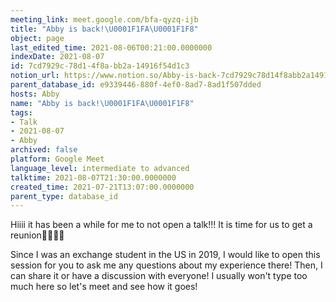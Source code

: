 ```yaml
---
meeting_link: meet.google.com/bfa-qyzq-ijb
title: "Abby is back!\U0001F1FA\U0001F1F8"
object: page
last_edited_time: 2021-08-06T00:21:00.0000000
indexDate: 2021-08-07
id: 7cd7929c-78d1-4f8a-bb2a-14916f54d1c3
notion_url: https://www.notion.so/Abby-is-back-7cd7929c78d14f8abb2a14916f54d1c3
parent_database_id: e9339446-880f-4ef0-8ad7-8ad1f507dded
hosts: Abby
name: "Abby is back!\U0001F1FA\U0001F1F8"
tags:
- Talk
- 2021-08-07
- Abby
archived: false
platform: Google Meet
language_level: intermediate to advanced
talktime: 2021-08-07T21:30:00.0000000
created_time: 2021-07-21T13:07:00.0000000
parent_type: database_id
---
```


Hiiii it has been a while for me to not open a talk!!!
It is time for us to get a reunion🥰🥰👌🏻

Since I was an exchange student in the US in 2019, I would like to open this session for you to ask me any questions about my experience there! Then, I can share it or have a discussion with everyone! I usually won't type too much here so let's meet and see how it goes!







